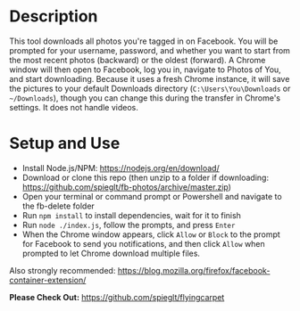 # Description

This tool downloads all photos you're tagged in on Facebook. You will be prompted for your username, password, and whether you want to start from the most recent photos (backward) or the oldest (forward). A Chrome window will then open to Facebook, log you in, navigate to Photos of You, and start downloading. Because it uses a fresh Chrome instance, it will save the pictures to your default Downloads directory (`C:\Users\You\Downloads` or `~/Downloads`), though you can change this during the transfer in Chrome's settings. It does not handle videos.

# Setup and Use

- Install Node.js/NPM: https://nodejs.org/en/download/
- Download or clone this repo (then unzip to a folder if downloading: https://github.com/spieglt/fb-photos/archive/master.zip)
- Open your terminal or command prompt or Powershell and navigate to the fb-delete folder
- Run `npm install` to install dependencies, wait for it to finish
- Run `node ./index.js`, follow the prompts, and press `Enter`
- When the Chrome window appears, click `Allow` or `Block` to the prompt for Facebook to send you notifications, and then click `Allow` when prompted to let Chrome download multiple files.

Also strongly recommended: https://blog.mozilla.org/firefox/facebook-container-extension/

**Please Check Out:** 
https://github.com/spieglt/flyingcarpet

